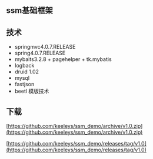 ##  ssm基础框架

## 技术
* springmvc4.0.7.RELEASE
* spring4.0.7.RELEASE 
* mybaits3.2.8 + pagehelper + tk.mybatis
* logback
* druid 1.02
* mysql
* fastjson
* beetl 模版技术

## 下载
[https://github.com/keeleys/ssm_demo/archive/v1.0.zip](https://github.com/keeleys/ssm_demo/archive/v1.0.zip)

[https://github.com/keeleys/ssm_demo/releases/tag/v1.0](https://github.com/keeleys/ssm_demo/releases/tag/v1.0)

